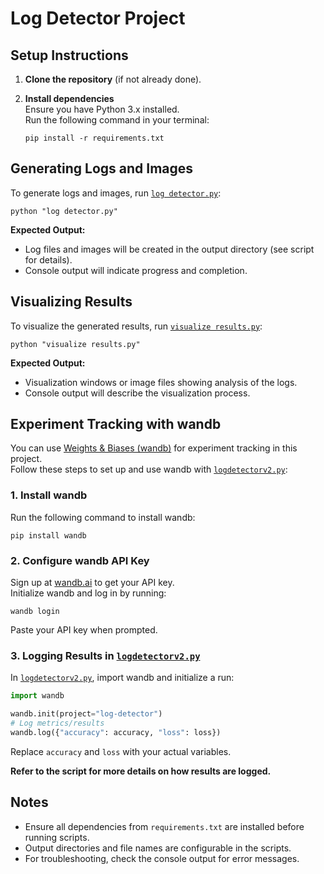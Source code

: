 # Log Detector Project

## Setup Instructions

1. **Clone the repository** (if not already done).

2. **Install dependencies**  
   Ensure you have Python 3.x installed.  
   Run the following command in your terminal:
   ```
   pip install -r requirements.txt
   ```

## Generating Logs and Images

To generate logs and images, run [`log detector.py`](log%20detector.py:1):

```
python "log detector.py"
```

**Expected Output:**  
- Log files and images will be created in the output directory (see script for details).
- Console output will indicate progress and completion.

## Visualizing Results

To visualize the generated results, run [`visualize results.py`](visualize%20results.py:1):

```
python "visualize results.py"
```

**Expected Output:**  
- Visualization windows or image files showing analysis of the logs.
- Console output will describe the visualization process.

## Experiment Tracking with wandb

You can use [Weights & Biases (wandb)](https://wandb.ai/) for experiment tracking in this project.  
Follow these steps to set up and use wandb with [`logdetectorv2.py`](logdetectorv2.py:1):

### 1. Install wandb

Run the following command to install wandb:
```
pip install wandb
```

### 2. Configure wandb API Key

Sign up at [wandb.ai](https://wandb.ai/) to get your API key.  
Initialize wandb and log in by running:
```
wandb login
```
Paste your API key when prompted.

### 3. Logging Results in [`logdetectorv2.py`](logdetectorv2.py:1)

In [`logdetectorv2.py`](logdetectorv2.py:1), import wandb and initialize a run:
```python
import wandb

wandb.init(project="log-detector")
# Log metrics/results
wandb.log({"accuracy": accuracy, "loss": loss})
```
Replace `accuracy` and `loss` with your actual variables.

**Refer to the script for more details on how results are logged.**

## Notes

- Ensure all dependencies from `requirements.txt` are installed before running scripts.
- Output directories and file names are configurable in the scripts.
- For troubleshooting, check the console output for error messages.